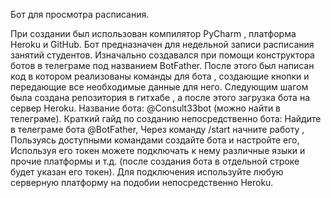 Бот для просмотра расписания.

При создании был использован компилятор PyCharm , платформа Heroku и GitHub.
Бот предназначен для недельной записи расписания занятий студентов. 
Изначально создавался при помощи конструктора ботов в телеграме под названием BotFather.
После этого был написан код в котором реализованы команды для бота , создающие кнопки и передающие все необходимые данные для него.
Следующим шагом была создана репозитория в гитхабе , а после этого загрузка бота на сервер Heroku.
Название бота: @Consult33bot (можно найти в телеграме).
Краткий гайд по созданию непосредственно бота:
Найдите в телеграме бота @BotFather, 
Через команду /start начните работу ,
Пользуясь доступными командами создайте бота и настройте его,
Используя его токен можете подключать к нему различные языки и прочие платформы и т.д. (после создания бота в отдельной строке будет указан его токен).
Для подключения используйте любую серверную платформу на подобии непосредственно Heroku.

